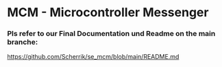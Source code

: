 # **MCM - Microcontroller Messenger**

### Pls refer to our Final Documentation und Readme on the main branche:
https://github.com/Scherrik/se_mcm/blob/main/README.md
